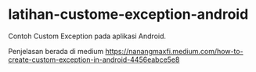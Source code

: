 # latihan-custome-exception-android
Contoh Custom Exception pada aplikasi Android.

Penjelasan berada di medium 
https://nanangmaxfi.medium.com/how-to-create-custom-exception-in-android-4456eabce5e8
